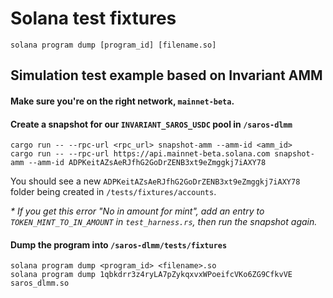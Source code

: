 # Solana test fixtures

```
solana program dump [program_id] [filename.so]
```

## Simulation test example based on Invariant AMM

#### Make sure you're on the right network, `mainnet-beta`.

#### Create a snapshot for our `INVARIANT_SAROS_USDC` pool in `/saros-dlmm`

```
cargo run -- --rpc-url <rpc_url> snapshot-amm --amm-id <amm_id>
cargo run -- --rpc-url https://api.mainnet-beta.solana.com snapshot-amm --amm-id ADPKeitAZsAeRJfhG2GoDrZENB3xt9eZmggkj7iAXY78
```

You should see a new `ADPKeitAZsAeRJfhG2GoDrZENB3xt9eZmggkj7iAXY78` folder being created in `/tests/fixtures/accounts`.

_\* If you get this error "No in amount for mint", add an entry to `TOKEN_MINT_TO_IN_AMOUNT` in `test_harness.rs`, then run the snapshot again._

#### Dump the program into `/saros-dlmm/tests/fixtures`

```
solana program dump <program_id> <filename>.so
solana program dump 1qbkdrr3z4ryLA7pZykqxvxWPoeifcVKo6ZG9CfkvVE saros_dlmm.so
```
